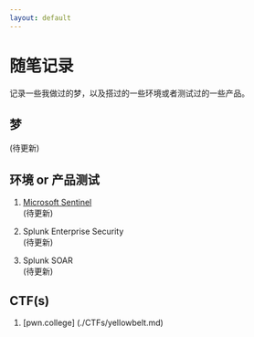 ```yaml
---
layout: default
---
```


# 随笔记录

记录一些我做过的梦，以及搭过的一些环境或者测试过的一些产品。


## 梦 

  (待更新)

## 环境 or 产品测试

1. [Microsoft Sentinel](./product_docs/sentinel.md)  
  (待更新)

2. Splunk Enterprise Security  
  (待更新)

3. Splunk SOAR  
  (待更新)

## CTF(s)

1. [pwn.college] (./CTFs/yellowbelt.md)

